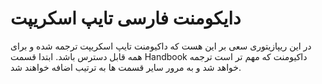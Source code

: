 # دایکومنت فارسی تایپ اسکریپت

در این ریپازیتوری سعی بر این هست که داکیومنت تایپ اسکریپت ترجمه شده و برای همه قابل دسترس باشد. ابتدا قسمت Handbook داکیومنت که مهم تر است ترجمه خواهد شد و به مرور سایر قسمت ها به ترتیب اضافه خواهند شد.

